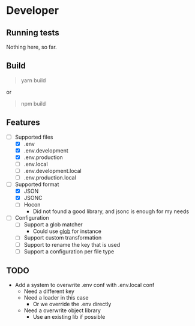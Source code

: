 # Developer

## Running tests

Nothing here, so far.

## Build

> yarn build

or

> npm build

## Features

- [ ] Supported files
  - [x] .env
  - [x] .env.development
  - [x] .env.production
  - [ ] .env.local
  - [ ] .env.development.local
  - [ ] .env.production.local

- [ ] Supported format
  - [x] JSON
  - [x] JSONC
  - [ ] Hocon
    - Did not found a good library, and jsonc is enough for my needs

- [ ] Configuration
  - [ ] Support a glob matcher
    - Could use [glob](https://www.npmjs.com/package/glob) for instance
  - [ ] Support custom transformation
  - [ ] Support to rename the key that is used
  - [ ] Support a configuration per file type

## TODO

- Add a system to overwrite .env conf with .env.local conf
  - Need a different key
  - Need a loader in this case
    - Or we override the .env directly
  - Need a overwrite object library
    - Use an existing lib if possible
